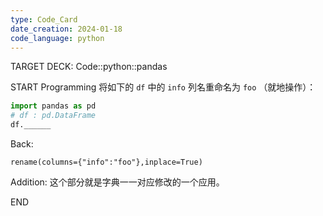 ```yaml
---
type: Code_Card
date_creation: 2024-01-18
code_language: python
---
```

TARGET DECK: Code::python::pandas

START
Programming
将如下的 `df` 中的 `info` 列名重命名为 `foo` （就地操作）：
```python
import pandas as pd
# df : pd.DataFrame
df.______
```
Back: 
```
rename(columns={"info":"foo"},inplace=True)
```
Addition:
这个部分就是字典一一对应修改的一个应用。
<!--ID: 1705570360943-->
END